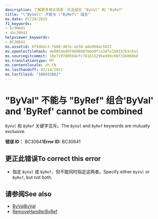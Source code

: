 ```yaml
---
description: 了解更多相关信息：无法组合 "ByVal" 和 "ByRef"
title: "\"ByVal\" 不能与 \"ByRef\" 组合"
ms.date: 07/20/2015
f1_keywords:
- bc30641
- vbc30641
helpviewer_keywords:
- BC30641
ms.assetid: 6f9db6c3-7b88-407e-a258-a0a998ac5622
ms.openlocfilehash: de0854ed9f6690907b0a9fca3dfe158337b3c8a1
ms.sourcegitcommit: 10e719780594efc781b15295e499c66f316068b8
ms.translationtype: MT
ms.contentlocale: zh-CN
ms.lasthandoff: 02/14/2021
ms.locfileid: "100433882"
---
```

# <a name="byval-and-byref-cannot-be-combined"></a><span data-ttu-id="2df6b-103">"ByVal" 不能与 "ByRef" 组合</span><span class="sxs-lookup"><span data-stu-id="2df6b-103">'ByVal' and 'ByRef' cannot be combined</span></span>

<span data-ttu-id="2df6b-104">`ByVal` 和 `ByRef` 关键字互斥。</span><span class="sxs-lookup"><span data-stu-id="2df6b-104">The `ByVal` and `ByRef` keywords are mutually exclusive.</span></span>  
  
 <span data-ttu-id="2df6b-105">**错误 ID：** BC30641</span><span class="sxs-lookup"><span data-stu-id="2df6b-105">**Error ID:** BC30641</span></span>  
  
## <a name="to-correct-this-error"></a><span data-ttu-id="2df6b-106">更正此错误</span><span class="sxs-lookup"><span data-stu-id="2df6b-106">To correct this error</span></span>  
  
- <span data-ttu-id="2df6b-107">指定 `ByVal` 或 `ByRef`，但不能同时指定这两者。</span><span class="sxs-lookup"><span data-stu-id="2df6b-107">Specify either `ByVal` or `ByRef`, but not both.</span></span>  
  
## <a name="see-also"></a><span data-ttu-id="2df6b-108">请参阅</span><span class="sxs-lookup"><span data-stu-id="2df6b-108">See also</span></span>

- [<span data-ttu-id="2df6b-109">ByVal</span><span class="sxs-lookup"><span data-stu-id="2df6b-109">ByVal</span></span>](../language-reference/modifiers/byval.md)
- [<span data-ttu-id="2df6b-110">RemoveHandler</span><span class="sxs-lookup"><span data-stu-id="2df6b-110">ByRef</span></span>](../language-reference/modifiers/byref.md)

